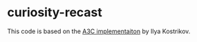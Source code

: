 # curiosity-recast
This code is based on the [A3C implementaiton](https://github.com/ikostrikov/pytorch-a3c) by Ilya Kostrikov.